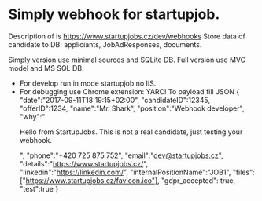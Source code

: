 # Simply webhook for startupjob.

Description of is https://www.startupjobs.cz/dev/webhooks 
Store data of candidate to DB: appliciants, JobAdResponses, documents.

Simply version use minimal sources and SQLite DB.
Full version use MVC model and MS SQL DB.

* For develop run in mode startupjob no IIS.
* For debugging use Chrome extension: YARC!
  To payload fill JSON
  {
    "date":"2017-09-11T18:19:15+02:00",
    "candidateID":12345,
    "offerID":1234,
    "name":"Mr. Shark",
    "position":"Webhook developer",
    "why":"<p>Hello from StartupJobs. This is not a real candidate, just testing your webhook.</p>",
    "phone":"+420 725 875 752",
    "email":"dev@startupjobs.cz",
    "details":"https://www.startupjobs.cz/",
    "linkedin":"https://linkedin.com/",
    "internalPositionName":"JOB1",
    "files":["https://www.startupjobs.cz/favicon.ico"],
    "gdpr_accepted": true,
    "test":true
  }
